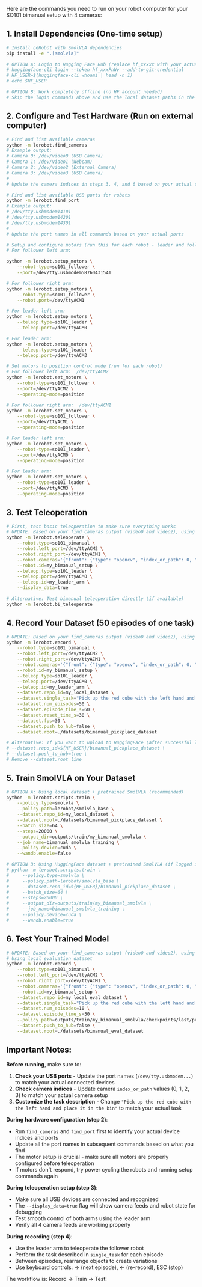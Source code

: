Here are the commands you need to run on your robot computer for your SO101 bimanual setup with 4 cameras:

## 1. Install Dependencies (One-time setup)
```bash
# Install LeRobot with SmolVLA dependencies
pip install -e ".[smolvla]"

# OPTION A: Login to Hugging Face Hub (replace hf_xxxxx with your actual token)
# huggingface-cli login --token hf_xxxPnWv --add-to-git-credential
# HF_USER=$(huggingface-cli whoami | head -n 1)
# echo $HF_USER

# OPTION B: Work completely offline (no HF account needed)
# Skip the login commands above and use the local dataset paths in the commands below
```

## 2. Configure and Test Hardware (Run on external computer)
```bash
# Find and list available cameras
python -m lerobot.find_cameras
# Example output:
# Camera 0: /dev/video0 (USB Camera)
# Camera 1: /dev/video1 (Webcam)
# Camera 2: /dev/video2 (External Camera)
# Camera 3: /dev/video3 (USB Camera)
# 
# Update the camera indices in steps 3, 4, and 6 based on your actual cameras

# Find and list available USB ports for robots
python -m lerobot.find_port
# Example output:
# /dev/tty.usbmodem14101
# /dev/tty.usbmodem14201
# /dev/tty.usbmodem14301
#
# Update the port names in all commands based on your actual ports

# Setup and configure motors (run this for each robot - leader and followers)
# For follower left arm:

python -m lerobot.setup_motors \
    --robot-type=so101_follower \
    --port=/dev/tty.usbmodem58760431541

# For follower right arm:
python -m lerobot.setup_motors \
    --robot.type=so101_follower \
    --robot.port=/dev/ttyACM1

# For leader left arm:
python -m lerobot.setup_motors \
    --teleop.type=so101_leader \
    --teleop.port=/dev/ttyACM0

# For leader arm:
python -m lerobot.setup_motors \
    --teleop.type=so101_leader \
    --teleop.port=/dev/ttyACM3

# Set motors to position control mode (run for each robot)
# For follower left arm:  /dev/ttyACM2
python -m lerobot.set_motors \
    --robot-type=so101_follower \
    --port=/dev/ttyACM2 \
    --operating-mode=position

# For follower right arm:  /dev/ttyACM1
python -m lerobot.set_motors \
    --robot-type=so101_follower \
    --port=/dev/ttyACM1 \
    --operating-mode=position

# For leader left arm:
python -m lerobot.set_motors \
    --robot-type=so101_leader \
    --port=/dev/ttyACM0 \
    --operating-mode=position

# For leader arm:
python -m lerobot.set_motors \
    --robot-type=so101_leader \
    --port=/dev/ttyACM3 \
    --operating-mode=position
```

## 3. Test Teleoperation
```bash
# First, test basic teleoperation to make sure everything works
# UPDATE: Based on your find_cameras output (video0 and video2), using only 2 cameras
python -m lerobot.teleoperate \
    --robot.type=so101_bimanual \
    --robot.left_port=/dev/ttyACM2 \
    --robot.right_port=/dev/ttyACM1 \
    --robot.cameras='{"front": {"type": "opencv", "index_or_path": 0, "width": 640, "height": 480, "fps": 30}, "top": {"type": "opencv", "index_or_path": 2, "width": 640, "height": 480, "fps": 30}}' \
    --robot.id=my_bimanual_setup \
    --teleop.type=so101_leader \
    --teleop.port=/dev/ttyACM0 \
    --teleop.id=my_leader_arm \
    --display_data=true

# Alternative: Test bimanual teleoperation directly (if available)
python -m lerobot.bi_teleoperate
```

## 4. Record Your Dataset (50 episodes of one task)
```bash
# UPDATE: Based on your find_cameras output (video0 and video2), using only 2 cameras
python -m lerobot.record \
    --robot.type=so101_bimanual \
    --robot.left_port=/dev/ttyACM2 \
    --robot.right_port=/dev/ttyACM1 \
    --robot.cameras='{"front": {"type": "opencv", "index_or_path": 0, "width": 640, "height": 480, "fps": 30}, "top": {"type": "opencv", "index_or_path": 2, "width": 640, "height": 480, "fps": 30}}' \
    --robot.id=my_bimanual_setup \
    --teleop.type=so101_leader \
    --teleop.port=/dev/ttyACM0 \
    --teleop.id=my_leader_arm \
    --dataset.repo_id=my_local_dataset \
    --dataset.single_task="Pick up the red cube with the left hand and place it in the bin" \
    --dataset.num_episodes=50 \
    --dataset.episode_time_s=60 \
    --dataset.reset_time_s=30 \
    --dataset.fps=30 \
    --dataset.push_to_hub=false \
    --dataset.root=./datasets/bimanual_pickplace_dataset

# Alternative: If you want to upload to HuggingFace (after successful login):
# --dataset.repo_id=${HF_USER}/bimanual_pickplace_dataset \
# --dataset.push_to_hub=true \
# Remove --dataset.root line
```

## 5. Train SmolVLA on Your Dataset
```bash
# OPTION A: Using local dataset + pretrained SmolVLA (recommended)
python -m lerobot.scripts.train \
    --policy.type=smolvla \
    --policy.path=lerobot/smolvla_base \
    --dataset.repo_id=my_local_dataset \
    --dataset.root=./datasets/bimanual_pickplace_dataset \
    --batch_size=64 \
    --steps=20000 \
    --output_dir=outputs/train/my_bimanual_smolvla \
    --job_name=bimanual_smolvla_training \
    --policy.device=cuda \
    --wandb.enable=false

# OPTION B: Using HuggingFace dataset + pretrained SmolVLA (if logged in)
# python -m lerobot.scripts.train \
#     --policy.type=smolvla \
#     --policy.path=lerobot/smolvla_base \
#     --dataset.repo_id=${HF_USER}/bimanual_pickplace_dataset \
#     --batch_size=64 \
#     --steps=20000 \
#     --output_dir=outputs/train/my_bimanual_smolvla \
#     --job_name=bimanual_smolvla_training \
#     --policy.device=cuda \
#     --wandb.enable=true
```

## 6. Test Your Trained Model
```bash
# UPDATE: Based on your find_cameras output (video0 and video2), using only 2 cameras
# Using local evaluation dataset
python -m lerobot.record \
    --robot.type=so101_bimanual \
    --robot.left_port=/dev/ttyACM2 \
    --robot.right_port=/dev/ttyACM1 \
    --robot.cameras='{"front": {"type": "opencv", "index_or_path": 0, "width": 640, "height": 480, "fps": 30}, "top": {"type": "opencv", "index_or_path": 2, "width": 640, "height": 480, "fps": 30}}' \
    --robot.id=my_bimanual_setup \
    --dataset.repo_id=my_local_eval_dataset \
    --dataset.single_task="Pick up the red cube with the left hand and place it in the bin" \
    --dataset.num_episodes=10 \
    --dataset.episode_time_s=50 \
    --policy.path=outputs/train/my_bimanual_smolvla/checkpoints/last/pretrained_model \
    --dataset.push_to_hub=false \
    --dataset.root=./datasets/bimanual_eval_dataset
```

## Important Notes:

**Before running**, make sure to:
1. **Check your USB ports** - Update the port names (`/dev/tty.usbmodem...`) to match your actual connected devices
2. **Check camera indices** - Update camera `index_or_path` values (0, 1, 2, 3) to match your actual camera setup
3. **Customize the task description** - Change `"Pick up the red cube with the left hand and place it in the bin"` to match your actual task

**During hardware configuration (step 2)**:
- Run `find_cameras` and `find_port` first to identify your actual device indices and ports
- Update all the port names in subsequent commands based on what you find
- The motor setup is crucial - make sure all motors are properly configured before teleoperation
- If motors don't respond, try power cycling the robots and running setup commands again

**During teleoperation setup (step 3)**:
- Make sure all USB devices are connected and recognized
- The `--display_data=true` flag will show camera feeds and robot state for debugging
- Test smooth control of both arms using the leader arm
- Verify all 4 camera feeds are working properly

**During recording (step 4)**:
- Use the leader arm to teleoperate the follower robot
- Perform the task described in `single_task` for each episode
- Between episodes, rearrange objects to create variations
- Use keyboard controls: → (next episode), ← (re-record), ESC (stop)

The workflow is: Record → Train → Test!